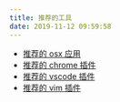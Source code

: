 ```yaml
---
title: 推荐的工具
date: 2019-11-12 09:59:58
---
```


- [推荐的 osx 应用](/pages/recommand-osx-applications)
- [推荐的 chrome 插件](/pages/recommand-chrome-plugins)
- [推荐的 vscode 插件](/pages/recommand-vscode-plugins)
- [推荐的 vim 插件](/pages/recommand-vim-plugins)
